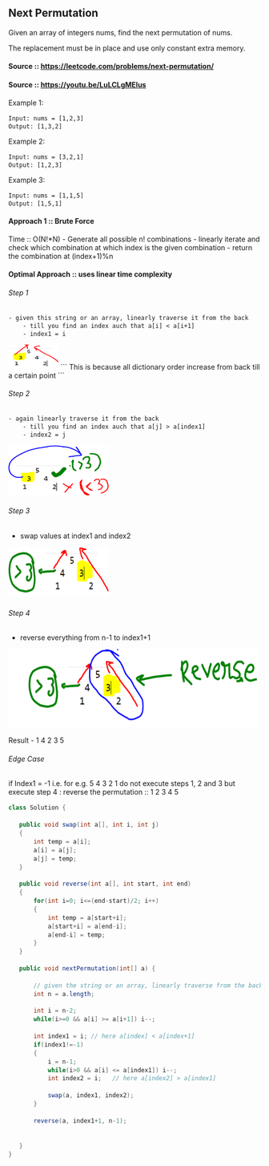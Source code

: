 ## Next Permutation

Given an array of integers nums, find the next permutation of nums.

The replacement must be in place and use only constant extra memory.

#### Source :: https://leetcode.com/problems/next-permutation/
#### Source :: https://youtu.be/LuLCLgMElus

Example 1:
```
Input: nums = [1,2,3]
Output: [1,3,2]
```
Example 2:
```
Input: nums = [3,2,1]
Output: [1,2,3]
```
Example 3:
```
Input: nums = [1,1,5]
Output: [1,5,1]
```

#### Approach 1 :: Brute Force
Time :: O(N!*N)
	- Generate all possible n! combinations 
	- linearly iterate and check which combination at which index is the given combination 
	- return the combination at (index+1)%n
	
#### Optimal Approach :: uses linear time complexity
###### Step 1
	- given this string or an array, linearly traverse it from the back
		- till you find an index auch that a[i] < a[i+1]
		- index1 = i

<img src="https://github.com/Akanksha-Singhal/ABC/blob/master/Uploads/next_permutation.PNG" width="100" height="50">
```
This is because all dictionary order increase from back till a certain point
```

###### Step 2
	- again linearly traverse it from the back
		- till you find an index auch that a[j] > a[index1]
		- index2 = j

<img src="https://github.com/Akanksha-Singhal/ABC/blob/master/Uploads/next_permutation_2.PNG" width="200" height="100">


###### Step 3
 - swap values at index1 and index2
<img src="https://github.com/Akanksha-Singhal/ABC/blob/master/Uploads/next_permutation_3.PNG" width="200" height="100">

###### Step 4
- reverse everything from n-1 to index1+1  
 <img src="https://github.com/Akanksha-Singhal/ABC/blob/master/Uploads/next_permutation_4.PNG" width="500" height="157">

 Result - 1 4 2 3 5 

 ###### Edge Case
 if Index1 = -1 i.e.  for e.g. 5 4 3 2 1
 do not execute steps 1, 2 and 3
 but execute step 4 : reverse the permutation :: 1 2 3 4 5 


 ```java
 class Solution {
    
    public void swap(int a[], int i, int j)
    {
        int temp = a[i];
        a[i] = a[j];
        a[j] = temp;
    }
    
    public void reverse(int a[], int start, int end)
    {
        for(int i=0; i<=(end-start)/2; i++)
        {
            int temp = a[start+i];
            a[start+i] = a[end-i];
            a[end-i] = temp;
        }
    }
    
    public void nextPermutation(int[] a) {
        
        // given the string or an array, linearly traverse from the back
        int n = a.length;
        
        int i = n-2;
        while(i>=0 && a[i] >= a[i+1]) i--;
        
        int index1 = i; // here a[index] < a[index+1]
        if(index1!=-1)
        {
            i = n-1;
            while(i>0 && a[i] <= a[index1]) i--;
            int index2 = i;   // here a[index2] > a[index1]

            swap(a, index1, index2);     
        }       
           
        reverse(a, index1+1, n-1);
        
        
    }
}
 ```